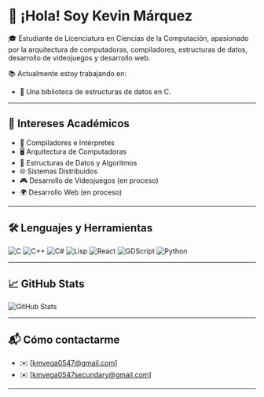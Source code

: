 # 👋 ¡Hola! Soy Kevin Márquez

🎓 Estudiante de Licenciatura en Ciencias de la Computación, apasionado por la arquitectura de computadoras, compiladores, estructuras de datos, desarrollo de videojuegos y desarrollo web.

📚 Actualmente estoy trabajando en:
- 🧰 Una biblioteca de estructuras de datos en C.

---

## 🧠 Intereses Académicos

- 🔧 Compiladores e Intérpretes
- 🖥️ Arquitectura de Computadoras
- 🔢 Estructuras de Datos y Algoritmos
- 🌐 Sistemas Distribuidos
- 🎮 Desarrollo de Videojuegos (en proceso)
- 🌍 Desarrollo Web (en proceso)

---

## 🛠️ Lenguajes y Herramientas

![C](https://img.shields.io/badge/C-00599C?style=flat&logo=c&logoColor=white)
![C++](https://img.shields.io/badge/C++-00599C?style=flat&logo=c%2B%2B&logoColor=white)
![C#](https://img.shields.io/badge/C%23-239120?style=flat&logo=c-sharp&logoColor=white)
![Lisp](https://img.shields.io/badge/Lisp-3a4d63?style=flat&logo=common-lisp&logoColor=white)
![React](https://img.shields.io/badge/React-20232A?style=flat&logo=react&logoColor=61DAFB)
![GDScript](https://img.shields.io/badge/GDScript-478CBF?style=flat&logo=godot-engine&logoColor=white)
![Python](https://img.shields.io/badge/Python-3776AB?style=flat&logo=python&logoColor=white)

---

## 📈 GitHub Stats

![GitHub Stats](https://github-readme-stats.vercel.app/api?username=kmvega-47&show_icons=true&theme=default)

---

## 📬 Cómo contactarme

- ✉️ [kmvega0547@gmail.com]
- ✉️ [kmvega0547secundary@gmail.com]
  
---
